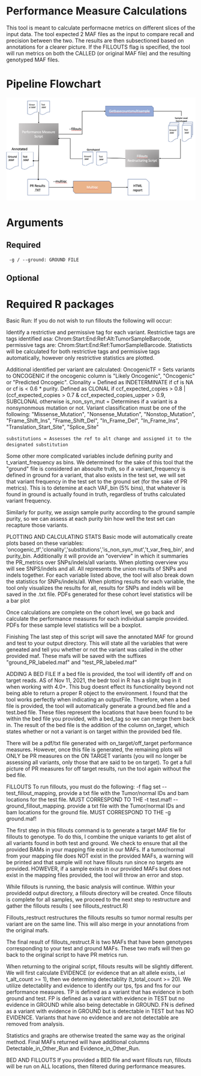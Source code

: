# Performance Measure Calculations
This tool is meant to calculate performacne metrics on different slices of the input data. The tool expected 2 MAF files as the input to compare recall and precision between the two. The results are then subsectioned based on annotations for a clearer picture. If the FILLOUTS flag is specified, the tool will run metrics on both the CALLED (or original MAF file) and the resulting genotyped MAF files. 

# Pipeline Flowchart
<p align="center">
  <img id="diagram" src="./docs/performance_measure_workflow.png"/>
</p>


# Arguments
## Required
` -g / --ground: GROUND FILE`

## Optional

# Required R packages

Basic Run:
If you do not wish to run fillouts the following will occur:

Identify a restrictive and permissive tag for each variant. Restrictive tags are tags identified asa: Chrom:Start:End:Ref:Alt:TumorSampleBarcode, permissive tags are: Chrom:Start:End:Ref:TumorSampleBarcode. Statisticts will be calculated for both restrictive tags and permissive tags automatically, however only restrictive statistics are plotted.

Additional identified per variant are calculated: 
	OncogenicTF = Sets variants to ONCOGENIC if the oncogenic column is "Likely Oncogenic", "Oncogenic" or "Predicted Oncogeic". 
	Clonality = Defined as INDETERMINATE if cf is NA or cf is < 0.6 * purity. Defined as CLONAL if ccf_expected_copies > 0.8 | (ccf_expected_copies > 0.7 & ccf_expected_copies_upper > 0.9, SUBCLONAL otherwise
	is_non_syn_mut = Determines if a variant is a nonsynonmous mutation or not. Variant classification must be one of the following: "Missense_Mutation", 
                                                               "Nonsense_Mutation", 
                                                               "Nonstop_Mutation", 
                                                               "Frame_Shift_Ins", 
                                                               "Frame_Shift_Del",
                                                               "In_Frame_Del",
                                                               "In_Frame_Ins",
                                                               "Translation_Start_Site",
                                                               "Splice_Site"

	substitutions = Assesses the ref to alt change and assigned it to the designated substitution

Some other more complicated variables include defining purity and t_variant_frequency as bins. We determined for the sake of this tool that the "ground" file is considered an absoulte truth, so if a variant_frequency is defined in ground for a variant, that also exists in the test set, we will set that variant frequency in the test set to the ground set (for the sake of PR metrics). This is to detemine at each VAF_bin (5% bins), that whatever is found in ground is actually found in truth, regardless of truths calculated variant frequency. 

Similarly for purity, we assign sample purity according to the ground sample purity, so we can assess at each purity bin how well the test set can recapture those variants. 

PLOTTING AND CALCULATING STATS
Basic mode will automatically create plots based on these variables: 'oncogenic_tf','clonality','substitutions','is_non_syn_mut','t_var_freq_bin', and purity_bin.  Additionally it will provide an "overview" in which it summaries the PR_metrics over SNPs/indels/all variants. When plotting overview you will see SNPS/indels and all. All represents the union results of SNPs and indels together. For each variable listed above, the tool will also break down the statistics for SNPs/indels/all. When plotting results for each variable, the tool only visualizes the results for all, results for SNPs and indels will be saved in the .txt file.  PDFs generated for these cohort level statistics will be a bar plot

Once calculations are complete on the cohort level, we go back and calculate the performance measures for each individual sample provided. PDFs for these sample level statistics will be a boxplot. 

Finishing
The last step of this script will save the annotated MAF for ground and test to your output directory. This will state all the variables that were geneated and tell you whether or not the variant was called in the other provided maf. These mafs will be saved with the suffixes "ground_PR_labeled.maf" and "test_PR_labeled.maf"


ADDING A BED FILE
If a bed file is provided, the tool will identify off and on target reads. AS of Nov 11, 2021, the bedr tool in R has a slight bug in it when working with 4.0+. This bug doesnt effect its functionality beyond not being able to return a proper R object to the environment. I found that the tool works perfectly when indicating an outputFile. Therefore, when a bed file is provided, the tool will automatically generate a ground.bed file and a test.bed file. These files represent the locations that have been found to be within the bed file you provided, with a bed_tag so we can merge them back in. 
The result of the bed file is the addition of the column on_target, which states whether or not a variant is on target within the provided bed file. 

There will be a pdf/txt file generated with on_target/off_target performance measures. However, once this file is generated, the remaining plots will ONLY be PR measures on the ON TARGET variants (you will no longer be assessing all variants, only those that are said to be on target). To get a full picture of PR measures for off target results, run the tool again without the bed file.

FILLOUTS
To run fillouts, you must do the following:
	-f flag set
	--test_fillout_mapping, provide a txt file with the Tumor/normal IDs and bam locations for the test file. MUST CORRESPOND TO THE -t test.maf!
	--ground_fillout_mapping. provide a txt file with the Tumor/normal IDs and bam locations for the ground file. MUST CORRESPOND TO THE -g ground.maf!

The first step in this fillouts command is to generate a target MAF file for fillouts to genotype. To do this, I combine the unique variants to get alist of all variants found in both test and ground. We check to ensure that all the provided BAMs in your mapping file exist in our MAFs. If a tumor/normal from your mapping file does NOT exist in the provided MAFs, a warning will be printed and that sample will not have fillouts run since no targets are provided.  HOWEVER, if a sample exists in our provided MAFs but does not exist in the mapping files provided, the tool will throw an error and stop. 

While fillouts is running, the basic analysis will continue. Within your providedd output directory, a fillouts directory will be created. Once fillouts is complete for all samples, we proceed to the next step to restructure and gather the fillouts results ( see fillouts_restruct.R) 

Fillouts_restruct restructures the fillouts results so tumor normal results per variant are on the same line. This will also merge in your annotations from the original mafs. 

The final result of fillouts_restruct.R is two MAFs that have been genotypes corresponding to your test and ground MAFs. These two mafs will then go back to the original script to have PR metrics run. 

When returning to the original script, fillouts  results will be slightly different. We will first calculate EVIDENCE (or evidence that an alt allele exists, i.el t_alt_count >= 1), then we determing detectablity (t_total_count >= 20). 
We utilize detectablity and evidence to identify our tps, fps and fns for our performance measures. TP is defined as a variant that has evidence in both ground and test. FP is defined as a variant with evidence in TEST but no evidence in GROUND while also being detectable in GROUND. FN is defined as a variant with evidence in GROUND but is detectable in TEST but has NO EVIDENCE. Variants that have no evidence and are not detectable are removed from analysis. 

Statistics and graphs are otherwise treated the same way as the original method. Final MAFs returned will have additional columns Detectable_in_Other_Run and Evidence_in_Other_Run. 



BED AND FILLOUTS
If you provided a BED file and want fillouts run, fillouts will be run on ALL locations, then filtered during performance measures. 

